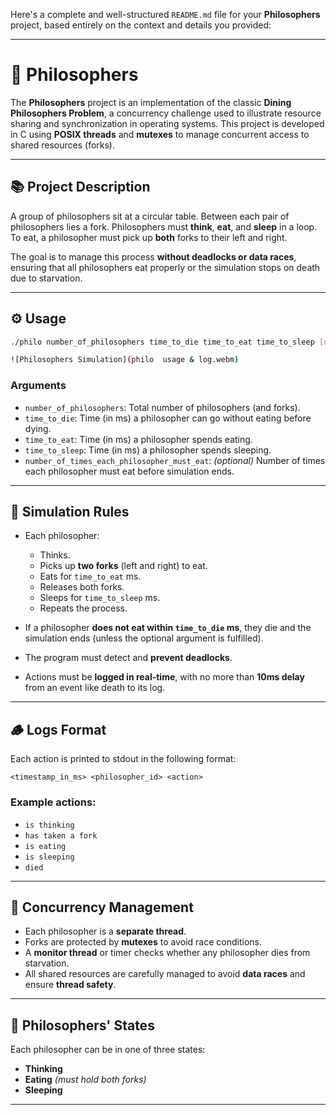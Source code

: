 Here's a complete and well-structured `README.md` file for your **Philosophers** project, based entirely on the context and details you provided:

---

# 🧠 Philosophers

The **Philosophers** project is an implementation of the classic **Dining Philosophers Problem**, a concurrency challenge used to illustrate resource sharing and synchronization in operating systems. This project is developed in C using **POSIX threads** and **mutexes** to manage concurrent access to shared resources (forks).

---

## 📚 Project Description

A group of philosophers sit at a circular table. Between each pair of philosophers lies a fork. Philosophers must **think**, **eat**, and **sleep** in a loop. To eat, a philosopher must pick up **both** forks to their left and right.

The goal is to manage this process **without deadlocks or data races**, ensuring that all philosophers eat properly or the simulation stops on death due to starvation.

---

## ⚙️ Usage

```bash
./philo number_of_philosophers time_to_die time_to_eat time_to_sleep [number_of_times_each_philosopher_must_eat]

![Philosophers Simulation](philo  usage & log.webm)
```

### Arguments

- `number_of_philosophers`: Total number of philosophers (and forks).
- `time_to_die`: Time (in ms) a philosopher can go without eating before dying.
- `time_to_eat`: Time (in ms) a philosopher spends eating.
- `time_to_sleep`: Time (in ms) a philosopher spends sleeping.
- `number_of_times_each_philosopher_must_eat`: *(optional)* Number of times each philosopher must eat before simulation ends.

---

## 🔄 Simulation Rules

- Each philosopher:
  - Thinks.
  - Picks up **two forks** (left and right) to eat.
  - Eats for `time_to_eat` ms.
  - Releases both forks.
  - Sleeps for `time_to_sleep` ms.
  - Repeats the process.

- If a philosopher **does not eat within `time_to_die` ms**, they die and the simulation ends (unless the optional argument is fulfilled).
- The program must detect and **prevent deadlocks**.
- Actions must be **logged in real-time**, with no more than **10ms delay** from an event like death to its log.

---

## 🪵 Logs Format

Each action is printed to stdout in the following format:

```
<timestamp_in_ms> <philosopher_id> <action>
```

### Example actions:

- `is thinking`
- `has taken a fork`
- `is eating`
- `is sleeping`
- `died`

---

## 🧵 Concurrency Management

- Each philosopher is a **separate thread**.
- Forks are protected by **mutexes** to avoid race conditions.
- A **monitor thread** or timer checks whether any philosopher dies from starvation.
- All shared resources are carefully managed to avoid **data races** and ensure **thread safety**.

---

## 🧠 Philosophers' States

Each philosopher can be in one of three states:
- **Thinking**
- **Eating** *(must hold both forks)*
- **Sleeping**

---
